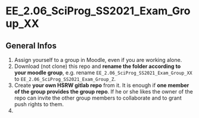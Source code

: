 # EE_2.06_SciProg_SS2021_Exam_Group_XX

## General Infos

1. Assign yourself to a group in Moodle, even if you are working alone.
1. Download (not clone) this repo and **rename the folder according to your moodle group**, e.g. rename `EE_2.06_SciProg_SS2021_Exam_Group_XX` to `EE_2.06_SciProg_SS2021_Exam_Group_Z`. 
1. Create **your own HSRW gitlab repo** from it. It is enough if **one member of the group provides the group repo**. If he or she likes the owner of the repo can invite the other group members to collaborate and to grant push rights to them.
1. 


 

